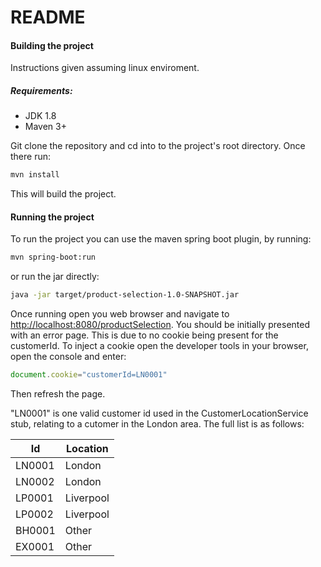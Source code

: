 # README

#### Building the project
Instructions given assuming linux enviroment.
##### Requirements:
- JDK 1.8
- Maven 3+

Git clone the repository and cd into to the project's root directory.
Once there run:
```bash
mvn install
```
This will build the project. 

#### Running the project
To run the project you can use the maven spring boot plugin, by running:
```bash
mvn spring-boot:run
```
or run the jar directly:
```bash
java -jar target/product-selection-1.0-SNAPSHOT.jar
```

Once running open you web browser and navigate to [http://localhost:8080/productSelection](http://localhost:8080/productSelection).
You should be initially presented with an error page. This is due to no cookie being present for the customerId. To inject a cookie open the developer tools in your browser, open the console and enter:
```javascript
document.cookie="customerId=LN0001"
```
Then refresh the page.

"LN0001" is one valid customer id used in the CustomerLocationService stub, relating to a cutomer in the London area. The full list is as follows:

| Id | Location |
| --- | --- |
| LN0001 | London |
| LN0002 | London |
| LP0001 | Liverpool |
| LP0002 | Liverpool |
| BH0001 | Other |
| EX0001 | Other |
